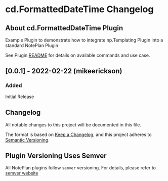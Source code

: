 # cd.FormattedDateTime Changelog

## About cd.FormattedDateTime Plugin

Example Plugin to demonstrate how to integrate np.Templating Plugin into a standard NotePlan Plugin

See Plugin [README](https://github.com/NotePlan/plugins/blob/main/cd.FormattedDateTime/README.md) for details on available commands and use case.

## [0.0.1] - 2022-02-22 (mikeerickson)

### Added
Initial Release

## Changelog

All notable changes to this project will be documented in this file.

The format is based on [Keep a Changelog](https://keepachangelog.com/en/1.0.0/),
and this project adheres to [Semantic Versioning](https://semver.org/spec/v2.0.0.html).

## Plugin Versioning Uses Semver

All NotePlan plugins follow `semver` versioning. For details, please refer to [semver website](https://semver.org/)

